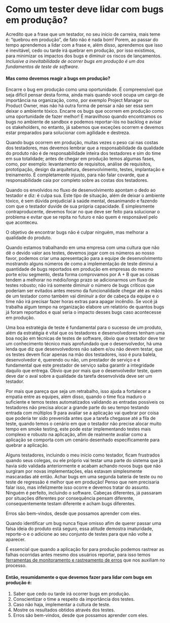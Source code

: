 # Como um tester deve lidar com bugs em produção?

Acredito que a frase que um testador, no seu início de carreira, mais teme é: “quebrou em produção”, de fato não é nada bom! Porem, ao passar do tempo aprendemos a lidar com a frase e, além disso, aprendemos que isso é inevitável, cedo ou tarde irá quebrar em produção, por isso existimos, para minimizar os impactos dos bugs e diminuir os riscos de lançamentos. *Inclusive a inevitabilidade de ocorrer bugs em produção é um dos fundamentos de teste de software.*

#### Mas como devemos reagir a bugs em produção?

Encarre o bug em produção como uma oportunidade. É compreensível que seja difícil pensar desta forma, ainda mais quando você ocupa um cargo de importância na organização, como, por exemplo Project Manager ou Product Owner, mas não há outra forma de pensar a não ser essa sem deixar o ambiente tóxico. Encarre os bugs que ocorrem em produção como uma oportunidade de fazer melhor! É maravilhoso quando encontramos os bugs no ambiente de sandbox e podemos reportar-lós no backlog e avisar os stakeholders, no entanto, já sabemos que exceções ocorrem e devemos estar preparados para solucionar com agilidade e destreza.

Quando bugs ocorrem em produção, muitas vezes o peso cai nas costas dos testadores, mas devemos lembrar que a responsabilidade da qualidade do produto não é de responsabilidade inteira dos testadores e sim do time em sua totalidade; antes de chegar em produção temos algumas fases, como, por exemplo: levantamento de requisitos, análise de requisitos, prototipação, design da arquitetura, desenvolvimento, testes, implantação e treinamento. É completamente injusto, para não falar covarde, que a responsabilidade caia por completo sobre as costas dos testadores.

Quando os envolvidos no fluxo de desenvolvimento apontam o dedo ao testador e diz: é culpa sua. Este tipo de situação, além de deixar o ambiente tóxico, é sem dúvida prejudicial à saúde mental, desanimando e fazendo com que o testador duvide de sua própria capacidade. É simplesmente contraproducente, devemos focar no que deve ser feito para solucionar o problema e evitar que se repita no futuro e não quem é responsável pelo que aconteceu.

O objetivo de encontrar bugs não é culpar ninguém, mas melhorar a qualidade do produto.

Quando estamos trabalhando em uma empresa com uma cultura que não dê o devido valor aos testes, devemos jogar com os números ao nosso favor, podemos criar uma apresentação para a equipe de desenvolvimento mostrando alguns números de como a implementação de teste diminui a quantidade de bugs reportados em produção em empresas do mesmo porte e/ou segmento, desta forma comprovamos por A + B que as coisas tendem a melhorar no médio/longo prazo se adicionarmos um fluxo de testes robusto; não irá somente diminuir o número de bugs críticos que poderiam ser evitados antes mesmo da funcionalidade chegar até as mãos de um testador como também vai diminuir a dor de cabeça da equipe e o time não irá precisar fazer horas extras para apagar incêndio. Se você já trabalha algum tempo na organização elabore um relatório de quantos bugs já foram reportados e qual seria o impacto desses bugs caso acontecesse em produção.

Uma boa estratégia de teste é fundamental para o sucesso de um produto, além da estratégia é vital que os testadores e desenvolvedores tenham uma boa noção em técnicas de testes de software, óbvio que o testador deve ter um conhecimento técnico mais aprofundado que o desenvolvedor, há uma lenda que diz que desenvolvedores não sabem e/ou não devem testar, que os testes devem ficar apenas na mão dos testadores, isso é pura balela, desenvolvedor é, querendo ou não, um prestador de serviço e é fundamental que este prestador de serviço saiba garantir a integridade daquilo que entrega. Óbvio que por mais que o desenvolvedor teste, quem deve dar o aval sobre a qualidade da tarefa desenvolvida deve ser um testador.

Por mais que pareça que seja um retrabalho, isso ajuda a fortalecer a empatia entre as equipes, além disso, quando o time fica maduro o suficiente e temos testes automatizados validando as entradas possíveis os testadores não precisa alocar a grande parte do seu tempo testando entrada com múltiplos 9 para avaliar se a aplicação vai quebrar por coisa que poderia ter sido prevenida antes que a tarefa chegasse até a fila de teste, quando temos o cenário em que o testador não precise alocar muito tempo em smoke testing, este pode estar implementando testes mais complexo e robusto na aplicação, afim de realmente avaliar como a aplicação se comporta com um cenário desenhado especificamente para quebrar a aplicação.

Alguns testadores, incluindo o meu início como testador, ficam frustrados quando seus colegas, ou ele próprio vai testar uma parte do sistema que já havia sido validada anteriormente e acabam achando novos bugs que não surgiram por novas implementações, elas estavam simplesmente mascaradas até então. Achar bugs em uma segunda bateria de teste ou no teste de regressão é melhor que em produção! Penso que nem precisaria falar isso, mas infelizmente isso ocorre e devemos tratar do assunto. Ninguém é perfeito, incluindo o software. Cabeças diferentes, já passaram por situações diferentes por consequência pensam diferente, consequentemente testam diferente e acham bugs diferentes.

Erros são bem-vindos, desde que possamos aprender com eles.

Quando identificar um bug nunca fique omisso afim de querer passar uma falsa ideia do produto está seguro, essa atitude demostra imaturidade, reporte-o e o adicione ao seu conjunto de testes para que não volte a aparecer.

É essencial que quando a aplicação for para produção podemos rastrear as falhas ocorridas antes mesmo dos usuários reportar, para isso temos [ferramentas de monitoramento e rastreamento de erros](https://flatlogic.com/blog/10-best-error-monitoring-and-error-tracking-tools/) que nos auxiliam no processo.

#### Então, resumidamente o que devemos fazer para lidar com bugs em produção é:
1. Saber que cedo ou tarde irá ocorrer bugs em produção.
2. Conscientizar o time a respeito da importância dos testes.
3. Caso não haja, implementar a cultura de teste.
4. Mostre os resultados obtidos através dos testes.
5. Erros são bem-vindos, desde que possamos aprender com eles.
